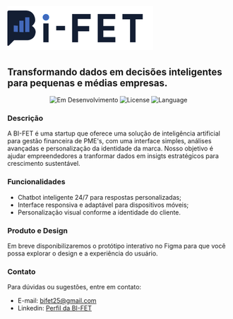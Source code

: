 # ![Bi-fet Logo](./src/assets/images/bifet-logo.svg)
## Transformando dados em decisões inteligentes para pequenas e médias empresas. 
<p align="center">
  <img src="https://img.shields.io/badge/status-em%20desenvolvimento-blue" alt="Em Desenvolvimento" />
  <img src="https://img.shields.io/badge/license-MIT-blue" alt="License" />
  <img src="https://img.shields.io/github/languages/top/Bi-fet/Bi-fet" alt="Language" />
</p>



### Descrição
A BI-FET é uma startup que oferece uma solução de inteligência artificial para gestão financeira de PME's, com uma interface simples, análises avançadas e personalização da identidade da marca. Nosso objetivo é ajudar empreendedores a tranformar dados em insigts estratégicos para crescimento sustentável.

### Funcionalidades
- Chatbot inteligente 24/7 para respostas personalizadas;
- Interface responsiva e adaptável para dispositivos móveis;
- Personalização visual conforme a identidade do cliente.

### Produto e Design
Em breve disponibilizaremos o protótipo interativo no Figma para que você possa explorar o design e a experiência do usuário.

### Contato
Para dúvidas ou sugestões, entre em contato:
- E-mail: bifet25@gmail.com
- Linkedin: [Perfil da BI-FET](https://www.linkedin.com/in/bi-fet-startup-6a1452370/)